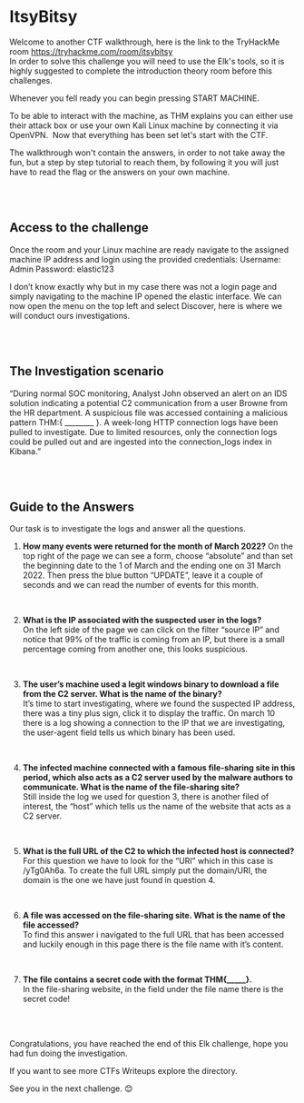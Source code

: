 # ItsyBitsy 
Welcome to another CTF walkthrough, here is the link to the TryHackMe room https://tryhackme.com/room/itsybitsy <br/>
In order to solve this challenge you will need to use the Elk's tools, so it is highly suggested to complete the introduction theory room before this challenges.

Whenever you fell ready you can begin pressing START MACHINE.

To be able to interact with the machine, as THM explains you can either use their attack box or use your own Kali Linux machine by connecting it via OpenVPN.
​
Now that everything has been set let's start with the CTF.

The walkthrough won't contain the answers, in order to not take away the fun, but a step by step tutorial to reach them, by following it you will just have to read the flag or the answers on your own machine.

<br/>
<br/>

## Access to the challenge
Once the room and your Linux machine are ready navigate to the assigned machine IP address and login using the provided credentials:
Username: Admin
Password: elastic123

I don’t know exactly why but in my case there was not a login page and simply navigating to the machine IP opened the elastic interface.
We can now open the menu on the top left and select Discover, here is where we will conduct ours investigations.

<br/>
<br/>

## The Investigation scenario
“During normal SOC monitoring, Analyst John observed an alert on an IDS solution indicating a potential C2 communication from a user Browne from the HR department. A suspicious file was accessed containing a malicious pattern THM:{ ________ }. A week-long HTTP connection logs have been pulled to investigate. Due to limited resources, only the connection logs could be pulled out and are ingested into the connection_logs index in Kibana.”

<br/>
<br/>

## Guide to the Answers
Our task is to investigate the logs and answer all the questions.
 

1. **How many events were returned for the month of March 2022?**
On the top right of the page we can see a form, choose “absolute” and than set the beginning date to the 1 of March and the ending one on 31 March 2022. Then press the blue button “UPDATE”, leave it a couple of seconds and we can read the number of events for this month.

<br/>

2. **What is the IP associated with the suspected user in the logs?** <br/>
On the left side of the page we can click on the filter “source IP” and notice that 99% of the traffic is coming from an IP, but there is a small percentage coming from another one, this looks suspicious.

<br/>

3. **The user’s machine used a legit windows binary to download a file from the C2 server. What is the name of the binary?** <br/>
It’s time to start investigating, where we found the suspected IP address, there was a tiny plus sign, click it to display the traffic.
On march 10 there is a log showing a connection to the IP that we are investigating, the user-agent field tells us which binary has been used.

<br/>

4. **The infected machine connected with a famous file-sharing site in this period, which also acts as a C2 server used by the malware authors to communicate. What is the name of the file-sharing site?** <br/>
Still inside the log we used for question 3, there is another filed of interest, the “host” which tells us the name of the website that acts as a C2 server.

<br/>

5. **What is the full URL of the C2 to which the infected host is connected?** <br/>
For this question we have to look for the “URI” which in this case is /yTg0Ah6a.
To create the full URL simply put the domain/URI, the domain is the one we have just found in question 4.

<br/>

6. **A file was accessed on the file-sharing site. What is the name of the file accessed?** <br/>
To find this answer i navigated to the full URL that has been accessed and luckily enough in this page there is the file name with it’s content.

<br/>

7. **The file contains a secret code with the format THM{_____}.** <br/>
In the file-sharing website, in the field under the file name there is the secret code!
 
<br/>
<br/>

Congratulations, you have reached the end of this Elk challenge, hope you had fun doing the investigation.

If you want to see more CTFs Writeups explore the directory.

See you in the next challenge. 😊
